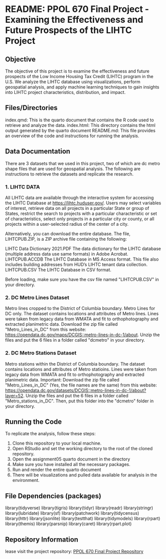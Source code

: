 # README: PPOL 670 Final Project - Examining the Effectiveness and Future Prospects of the LIHTC Project

## Objective

The objective of this project is to examine the effectiveness and future prospects of the Low Income Housing Tax Credit (LIHTC) program in the U.S. We analyze the LIHTC database using visualizations, perform geospatial analysis, and apply machine learning techniques to gain insights into LIHTC project characteristics, distribution, and impact.

## Files/Directories

index.qmd: This is the quarto document that contains the R code used to retrieve and analyze the data.
index.html: This directory contains the html output generated by the quarto document
README.md: This file provides an overview of the code and instructions for running the analysis.

## Data Documentation

There are 3 datasets that we used in this project, two of which are dc metro shape files that are used for geospatial analysis. The following are instructions to retrieve the datasets and replicate the research. 

### 1. LIHTC DATA
All LIHTC data are available through the interactive system for accessing the LIHTC Database at https://lihtc.huduser.gov/. Users may select variables of interest, retrieve data on all projects in a particular State or group of States, restrict the search to projects with a particular characteristic or set of characteristics, select only projects in a particular city or county, or all projects within a user-selected radius of the center of a city.

Alternatively, you can download the entire database. The file, LIHTCPUB.ZIP, is a ZIP archive file containing the following:

LIHTC Data Dictionary 2021.PDF	The data dictionary for the LIHTC database (multiple address data use same formats) in Adobe Acrobat.
LIHTCPUB.ACCDB	The LIHTC Database in MS Access format. This file also includes building addresses from HUD’s LIHTC tenant data collection.
LIHTCPUB.CSV	The LIHTC Database in CSV format.

Before loading, make sure you have the csv file named "LIHTCPUB.CSV" in your directory.

### 2. DC Metro Lines Dataset
Metro lines cropped to the District of Columbia boundary. Metro Lines for DC only. The dataset contains locations and attributes of Metro lines. Lines were taken from legacy data from WMATA and fit to orthophotography and extracted planimetric data.
Download the zip file called "Metro_Lines_in_DC" from this website: https://opendata.dc.gov/maps/DCGIS::metro-lines-in-dc-1/about. Unzip the files and put the 6 files in a folder called "dcmetro" in your directory.

### 2. DC Metro Stations Dataset
Metro stations within the District of Columbia boundary. The dataset contains locations and attributes of Metro statioins. Lines were taken from legacy data from WMATA and fit to orthophotography and extracted planimetric data.
Important: Download the zip file called "Metro_Lines_in_DC" (Yes, the file names are the same) from this website: https://opendata.dc.gov/datasets/DCGIS::metro-lines-in-dc-1/about?layer=52. Unzip the files and put the 6 files in a folder called "Metro_stations_in_DC". Then, put this folder into the "dcmetro" folder in your directory.

## Running the Code

To replicate the analysis, follow these steps:

1. Clone this repository to your local machine.
2. Open RStudio and set the working directory to the root of the cloned repository.
3. Open the assignment05 quarto document in the directory
4. Make sure you have installed all the necessary packages.
6. Run and render the entire quarto document
7. There will be visualizations and pulled data available for analysis in the environment.

## File Dependencies (packages)

library(tidyverse)
library(tigris)
library(tidyr)
library(readr)
library(stringr)
library(lubridate)
library(sf)
library(patchwork)
library(tidycensus)
library(httr)
library(jsonlite)
library(testthat)
library(tidymodels)
library(rpart)
library(themis)
library(parsnip)
library(caret)
library(rpart.plot)

## Repository Information
lease visit the project repository: [PPOL 670 Final Project Repository](https://github.com/yfang133/PPOL-670-Final-Project)

